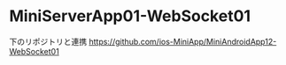 # MiniServerApp01-WebSocket01

下のリポジトリと連携
https://github.com/ios-MiniApp/MiniAndroidApp12-WebSocket01
